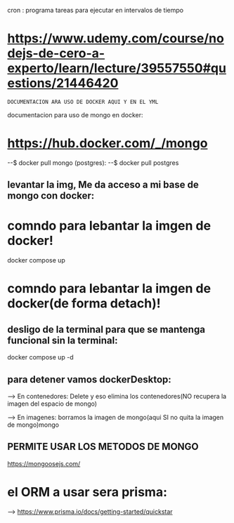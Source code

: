 cron :
programa tareas para ejecutar en intervalos de tiempo
# https://www.udemy.com/course/nodejs-de-cero-a-experto/learn/lecture/39557550#questions/21446420

```
DOCUMENTACION ARA USO DE DOCKER AQUI Y EN EL YML
```

documentacion para uso de mongo en docker:
# https://hub.docker.com/_/mongo
--$ docker pull mongo
(postgres): 
--$ docker pull postgres

## levantar la img, Me da acceso a mi base de mongo con docker:

# comndo para lebantar la imgen de docker!
docker compose up

# comndo para lebantar la imgen de docker(de forma detach)!
## desligo de la terminal para que se mantenga funcional sin la terminal:
docker compose up -d

## para detener vamos dockerDesktop:
 --> En contenedores:
Delete y eso elimina los contenedores(NO recupera la imagen del espacio de mongo)

 --> En imagenes:
borramos la imagen de mongo(aqui SI no quita la imagen de mongo)mongo

## PERMITE USAR LOS METODOS DE MONGO
https://mongoosejs.com/


# el ORM  a usar sera prisma:

--> https://www.prisma.io/docs/getting-started/quickstar


